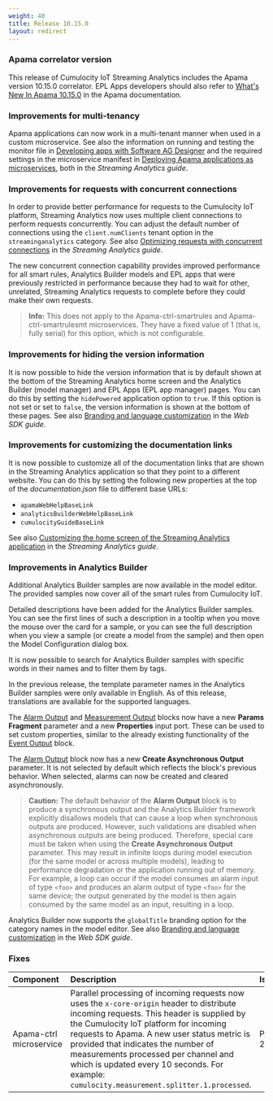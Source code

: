 ```yaml
---
weight: 40
title: Release 10.15.0
layout: redirect
---
```


### Apama correlator version

This release of Cumulocity IoT Streaming Analytics includes the Apama version 10.15.0 correlator.
EPL Apps developers should also refer to [What's New In Apama 10.15.0](https://documentation.softwareag.com/pam/10.15.0/en/webhelp/pam-webhelp/index.html#page/pam-webhelp%2Fco-WhaNewInApa_10150_top.html)
in the Apama documentation.

### Improvements for multi-tenancy

Apama applications can now work in a multi-tenant manner when used in a custom microservice.
See also the information on running and testing the monitor file in [Developing apps with Software AG Designer](https://cumulocity.com/guides/10.15.0/apama/analytics-introduction/#sag-designer)
and the required settings in the microservice manifest in [Deploying Apama applications as microservices](https://cumulocity.com/guides/10.15.0/apama/analytics-introduction/#deploying-as-microservice),
both in the *Streaming Analytics guide*.

### Improvements for requests with concurrent connections

In order to provide better performance for requests to the Cumulocity IoT platform, Streaming Analytics now uses multiple client connections to perform requests concurrently.
You can adjust the default number of connections using the `client.numClients` tenant option in the `streaminganalytics` category.
See also [Optimizing requests with concurrent connections](https://cumulocity.com/guides/10.15.0/apama/advanced/#optimize-requests) in the *Streaming Analytics guide*.

The new concurrent connection capability provides improved performance for all smart rules, Analytics Builder models and EPL apps that were previously restricted in performance
because they had to wait for other, unrelated, Streaming Analytics requests to complete before they could make their own requests.

> **Info:** This does not apply to the Apama-ctrl-smartrules and Apama-ctrl-smartrulesmt microservices. They have a fixed value of 1 (that is, fully serial) for this option, which is not configurable.

### Improvements for hiding the version information

It is now possible to hide the version information that is by default shown at the bottom of the Streaming Analytics home screen and the Analytics Builder (model manager) and EPL Apps (EPL app manager) pages.
You can do this by setting the `hidePowered` application option to `true`. If this option is not set or set to `false`, the version information is shown at the bottom of these pages.
See also [Branding and language customization](https://cumulocity.com/guides/10.15.0/web/application-configuration/#branding-and-language-customization) in the *Web SDK guide*.

### Improvements for customizing the documentation links

It is now possible to customize all of the documentation links that are shown in the Streaming Analytics application so that they point to a different website.
You can do this by setting the following new properties at the top of the *documentation.json* file to different base URLs:
- `apamaWebHelpBaseLink`
- `analyticsBuilderWebHelpBaseLink`
- `cumulocityGuideBaseLink`

See also [Customizing the home screen of the Streaming Analytics application](https://cumulocity.com/guides/10.15.0/apama/advanced/#customize-home-screen) in the *Streaming Analytics guide*.

### Improvements in Analytics Builder

Additional Analytics Builder samples are now available in the model editor. The provided samples now cover all of the smart rules from Cumulocity IoT.

Detailed descriptions have been added for the Analytics Builder samples. You can see the first lines of such a description in a tooltip when you move the mouse over the card for a sample,
or you can see the full description when you view a sample (or create a model from the sample) and then open the Model Configuration dialog box.

It is now possible to search for Analytics Builder samples with specific words in their names and to filter them by tags.

In the previous release, the template parameter names in the Analytics Builder samples were only available in English.
As of this release, translations are available for the supported languages.

The [Alarm Output](https://documentation.softwareag.com/pab/10.15.0/en/webhelp/pab-webhelp/index.html#page/pab-webhelp%2Fre_AnaBui_block_reference_Output_CreateAlarm.html)
and
[Measurement Output](https://documentation.softwareag.com/pab/10.15.0/en/webhelp/pab-webhelp/index.html#page/pab-webhelp%2Fre_AnaBui_block_reference_Output_CreateMeasurement.html)
blocks now have a new **Params Fragment** parameter and a new **Properties** input port.
These can be used to set custom properties, similar to the already existing functionality of the
[Event Output](https://documentation.softwareag.com/pab/10.15.0/en/webhelp/pab-webhelp/index.html#page/pab-webhelp%2Fre_AnaBui_block_reference_Output_CreateEvent.html) block.

The [Alarm Output](https://documentation.softwareag.com/pab/10.15.0/en/webhelp/pab-webhelp/index.html#page/pab-webhelp%2Fre_AnaBui_block_reference_Output_CreateAlarm.html)
block now has a new **Create Asynchronous Output** parameter. It is not selected by default which reflects the block's previous behavior.
When selected, alarms can now be created and cleared asynchronously.

> **Caution:** The default behavior of the **Alarm Output** block is to produce a synchronous output and
the Analytics Builder framework explicitly disallows models that can cause a loop when synchronous outputs are produced.
However, such validations are disabled when asynchronous outputs are being produced.
Therefore, special care must be taken when using the **Create Asynchronous Output** parameter. This may result in infinite loops during model execution
(for the same model or across multiple models), leading to performance degradation or the application running out of memory.
For example, a loop can occur if the model consumes an alarm input of type `<foo>` and produces an alarm output of type `<foo>` for the same device;
the output generated by the model is then again consumed by the same model as an input, resulting in a loop.

Analytics Builder now supports the `globalTitle` branding option for the category names in the model editor.
See also [Branding and language customization](https://cumulocity.com/guides/10.15.0/web/application-configuration/#branding-and-language-customization) in the *Web SDK guide*.

### Fixes

<table>
<colgroup>
    <col style="width: 15%;">
    <col style="width: 70%;">
    <col style="width: 15%;">
</colgroup>
<thead>
<tr>
<th style="text-align:left">Component</th>
<th style="text-align:left">Description</th>
<th style="text-align:left">Issue</th>
</tr>
</thead>
<tbody>

<tr>
<td style="text-align:left">Apama-ctrl microservice</td>
<td style="text-align:left">Parallel processing of incoming requests now uses the <code>x-core-origin</code> header to distribute incoming requests.
  This header is supplied by the Cumulocity IoT platform for incoming requests to Apama.
  A new user status metric is provided that indicates the number of measurements processed per channel and which is updated every 10 seconds.
  For example: <code>cumulocity.measurement.splitter.1.processed</code>.</td>
<td style="text-align:left">PAB-2960</td>
</tr>

</tbody>
</table>
